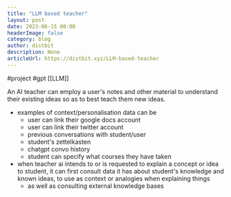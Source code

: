 ```yaml
---
title: "LLM based teacher"
layout: post
date: 2023-06-15 00:00
headerImage: false
category: blog
author: distbit
description: None
articleUrl: https://distbit.xyz/LLM-based-teacher
---
```


#project #gpt
[[LLM]]

An AI teacher can employ a user's notes and other material to understand their existing ideas so as to best teach them new ideas.
- examples of context/personalisation data can be
	- user can link their google docs account
	- user can link their twitter account
	- previous conversations with student/user
	- student's zettelkasten
	- chatgpt convo history
	- student can specify what courses they have taken
- when teacher ai intends to or is requested to explain a concept or idea to student, it can first consult data it has about student's knowledge and known ideas, to use as context or analogies when explaining things
	- as well as consulting external knowledge bases